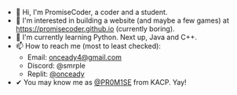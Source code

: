- 👋 Hi, I'm PromiseCoder, a coder and a student.
- 👀 I'm interested in building a website (and maybe a few games) at https://promisecoder.github.io (currently boring).
- 🌱 I'm currently learning Python. Next up, Java and C++.
- 📫 How to reach me (most to least checked):
  - Email: onceady4@gmail.com
  - Discord: @smrple
  - Replit: [@onceady](https://replit.com/@onceady)
- ✔ You may know me as [@PR0M1SE](https://khanacademy.org/profile/PR0M1SE/projects) from KACP. Yay!

<!--
👋 Hi, I’m  ...

👀 I’m interested in ...

🌱 I’m currently learning ...

💞️ I’m looking to collaborate on ...

📫 How to reach me ...
-->

<!---
PromiseCoder/PromiseCoder is a ✨ special ✨ repository because its `README.md` (this file) appears on your GitHub profile.
You can click the Preview link to take a look at your changes.
--->
